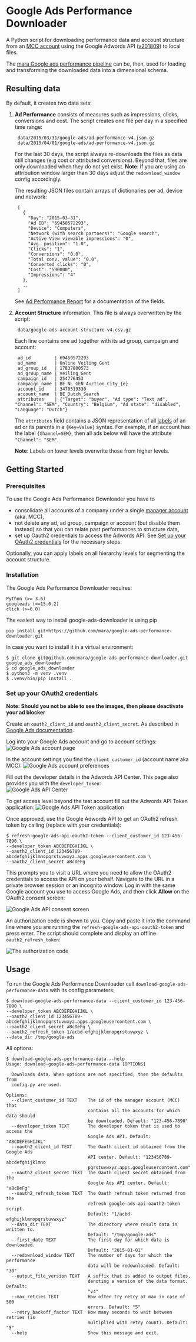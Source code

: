 # Google Ads Performance Downloader

A Python script for downloading performance data and account structure from an [MCC account](https://ads.google.com/home/tools/manager-accounts/) using the Google Adwords API ([v201809](https://developers.google.com/adwords/api/docs/reference/release-notes/v201809)) to local files.

The [mara Google ads performance pipeline](https://github.com/mara/google-ads-performance-pipeline) can be, then, used for loading and transforming the downloaded data into a dimensional schema.

## Resulting data
By default, it creates two data sets:

1. **Ad Performance** consists of measures such as impressions, clicks, conversions and cost. The script creates one file per day in a specified time range:

        data/2015/03/31/google-ads/ad-performance-v4.json.gz
        data/2015/04/01/google-ads/ad-performance-v4.json.gz

    For the last 30 days, the script always re-downloads the files as data still changes (e.g cost or attributed conversions). Beyond that, files are only downloaded when they do not yet exist.
    **Note**: If you are using an attribution window larger than 30 days adjust the `redownload_window` config accordingly.

    The resulting JSON files contain arrays of dictionaries per ad, device and network:

        [
          {
            "Day": "2015-03-31",
            "Ad ID": "69450572293",
            "Device": "Computers",
            "Network (with search partners)": "Google search",
            "Active View viewable impressions": "0",
            "Avg. position": "1.0",
            "Clicks": "1",
            "Conversions": "0.0",
            "Total conv. value": "0.0",
            "Converted clicks": "0",
            "Cost": "590000",
            "Impressions": "4"
          },
          ..
        ]

    See [Ad Performance Report](https://developers.google.com/adwords/api/docs/appendix/reports/ad-performance-report) for a documentation of the fields.

2. **Account Structure** information. This file is always overwritten by the script:

        data/google-ads-account-structure-v4.csv.gz

    Each line contains one ad together with its ad group, campaign and account:

        ad_id         | 69450572293
        ad_name       | Online Veiling Gent
        ad_group_id   | 17837800573
        ad_group_name | Veiling Gent
        campaign_id   | 254776453
        campaign_name | BE_NL_GEN_Auction_City_{e}
        account_id    | 3470519330
        account_name  | BE_Dutch_Search
        attributes    | {"Target": "buyer", "Ad type": "Text ad", "Channel": "SEM", "Country": "Belgium", "Ad state": "disabled", "Language": "Dutch"}

    The `attributes` field contains a JSON representation of all [labels](https://support.google.com/adwords/answer/2475865) of an ad or its parents in a `{Key=Value}` syntax. For example, if an account has the label `{Channel=SEM}`, then all ads below will have the attribute `"Channel": "SEM"`.
    
    **Note**: Labels on lower levels overwrite those from higher levels.

## Getting Started

### Prerequisites

To use the Google Ads Performance Downloader you have to

- consolidate all accounts of a company under a single [manager account](https://ads.google.com/home/tools/manager-accounts/) (aka. MCC),
- not delete any ad, ad group, campaign or account (but disable them instead) so that you can relate past performances to structure data,
- set up Oauth2 credentials to access the Adwords API. See [Set up your OAuth2 credentials](#set-up-your-oauth2-credentials) for the necessary steps.

Optionally, you can apply labels on all hierarchy levels for segmenting the account structure.


### Installation

 The Google Ads Performance Downloader requires:

    Python (>= 3.6)
    googleads (==15.0.2)
    click (>=6.0)

The easiest way to install google-ads-downloader is using pip

    pip install git+https://github.com/mara/google-ads-performance-downloader.git

In case you want to install it in a virtual environment:

    $ git clone git@github.com:mara/google-ads-performance-downloader.git google_ads_downloader
    $ cd google_ads_downloader
    $ python3 -m venv .venv
    $ .venv/bin/pip install .


### Set up your OAuth2 credentials

**Note: Should you not be able to see the images, then please deactivate your ad blocker**

Create an `oauth2_client_id` and `oauth2_client_secret`. As described in [Google Ads documentation](https://developers.google.com/adwords/api/docs/guides/authentication#installed).

Log into your Google Ads account and go to account settings:
![Google Ads account page](docs/google-adwords-account-page.png)

In the account settings you find the `client_customer_id` (account name aka MCC):
![Google Ads account preferences](docs/google-adwords-account-preferences.png)

Fill out the developer details in the Adwords API Center. This page also provides you with the `developer_token`:  
![Google Ads API Center](docs/google-adwords-account-api-center.png)

To get access level beyond the test account fill out the Adwords API Token application:
![Google Ads API Token application](docs/google-adwords-api-token-application.png)

Once approved, use the Google Adwords API to get an OAuth2 refresh token by calling (replace with your credentials):

    $ refresh-google-ads-api-oauth2-token --client_customer_id 123-456-7890 \
    --developer_token ABCDEFEGHIJKL \
    --oauth2_client_id 123456789-abcdefghijklmnopqrstuvwxyz.apps.googleusercontent.com \
    --oauth2_client_secret aBcDeFg

This prompts you to visit a URL where you need to allow the OAuth2 credentials to access the API on your behalf. Navigate to the URL in a private browser session or an incognito window. Log in with the same Google account you use to access Google Ads, and then click **Allow** on the OAuth2 consent screen:

![Google Ads API consent screen](docs/google-adwords-api-consent.png)

An authorization code is shown to you. Copy and paste it into the command line where you are running the `refresh-google-ads-api-oauth2-token` and press enter. The script should complete and display an offline `oauth2_refresh_token`:

![The authorization code](docs/google-adwords-api-authorization-code.png)

## Usage

To run the Google Ads Performance Downloader call `download-google-ads-performance-data` with its config parameters:  

    $ download-google-ads-performance-data --client_customer_id 123-456-7890 \
    --developer_token ABCDEFEGHIJKL \
    --oauth2_client_id 123456789-abcdefghijklmnopqrstuvwxyz.apps.googleusercontent.com \
    --oauth2_client_secret aBcDeFg \
    --oauth2_refresh_token 1/acbd-efghijklmnopqrstuvwxyz \
    --data_dir /tmp/google-ads


All options:

    $ download-google-ads-performance-data --help
    Usage: download-google-ads-performance-data [OPTIONS]

      Downloads data. When options are not specified, then the defaults from
      config.py are used.

    Options:
      --client_customer_id TEXT    The id of the manager account (MCC) that
                                   contains all the accounts for which data should
                                   be downloaded. Default: "123-456-7890"
      --developer_token TEXT       The developer token that is used to access the
                                   Google Ads API. Default: "ABCDEFEGHIJKL"
      --oauth2_client_id TEXT      The Oauth client id obtained from the Google Ads
                                   API center. Default: "123456789-abcdefghijklmno
                                   pqrstuvwxyz.apps.googleusercontent.com"
      --oauth2_client_secret TEXT  The Oauth client secret obtained from the
                                   Google Ads API center. Default: "aBcDeFg"
      --oauth2_refresh_token TEXT  The Oauth refresh token returned from the
                                   refresh-google-ads-api-oauth2-token script.
                                   Default: "1/acbd-efghijklmnopqrstuvwxyz"
      --data_dir TEXT              The directory where result data is written to.
                                   Default: "/tmp/google-ads"
      --first_date TEXT            The first day for which data is downloaded.
                                   Default: "2015-01-01"
      --redownload_window TEXT     The number of days for which the performance
                                   data will be redownloaded. Default: "30"
      --output_file_version TEXT   A suffix that is added to output files,
                                   denoting a version of the data format. Default:
                                   "v4"
      --max_retries TEXT           How often try retry at max in case of 500
                                   errors. Default: "5"
      --retry_backoff_factor TEXT  How many seconds to wait between retries (is
                                   multiplied with retry count). Default: "5"
      --help                       Show this message and exit.
